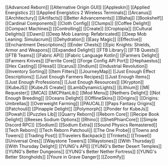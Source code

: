 [[Advanced Reborn]]
[[Alternative Origin GUI]]
[[Appleskin]]
[[Applied Energistics 2]]
[[Applied Energistics 2 Wireless Terminals]]
[[Arcanus]]
[[Architectury]]
[[Artifacts]]
[[Better Advancements]]
[[Blahaj]]
[[Bookshelf]]
[[Cardinal Components]]
[[Cloth Config]]
[[Clumps]]
[[Coffee Delight]]
[[Compact Machines]]
[[Controlling]]
[[Create]]
[[Croptopia]]
[[Cultural Delights]]
[[Dawn]]
[[Deep Mob Leaning: Refabricated]]
[[Deep Mob Leaning: Simulacrum]]
[[Dehydration]]
[[Easy Magic]]
[[Effective]]
[[Enchantment Descriptions]]
[[Ender Chests]]
[[Epic Knights: Shields, Armor and Weapons]]
[[Expanded Delight]]
[[FTB Library]]
[[FTB Quests]]
[[FTB Teams]]
[[Fabric API]]
[[Fabric Language Kotlin]]
[[Farmers Delight]]
[[Farmers Knives]]
[[Ferrite Core]]
[[Forge Config API Port]]
[[Hephaestus]]
[[Hex Casting]]
[[Hexal]]
[[Icarus]]
[[Indium]]
[[Industrial Revolution]]
[[Inventory Sorting]]
[[Item Filters]]
[[JourneyMap]]
[[Just Enough Effect Descriptions]]
[[Just Enough Farmers Recipes]]
[[Just Enough Items]]
[[Just Enough Professions]]
[[Just Enough Resources]]
[[Krypton]]
[[KubeJS]]
[[KubeJS Create]]
[[LambDynamicLights]]
[[Lithium]]
[[ME Requester]]
[[MCA]]
[[MCPitanLib]]
[[Mod Menu]]
[[Nethers Delight]]
[[Not Enough Breeding]]
[[Oceans Delight]]
[[OfflineSkins]]
[[Origins]]
[[Origins: Umbrellas]]
[[Overweight Farming]]
[[PAUCAL]]
[[Paps Fantasy Origins]]
[[Patchouli]]
[[Pinapple Delight]]
[[Polymorph]]
[[Ponder for KubeJs]]
[[Powah]]
[[Puzzles Lib]]
[[Quarry Reborn]]
[[Reborn Core]]
[[Recipe Book Delight]]
[[Reeses Sodium Options]]
[[Rhino]]
[[ShetiPhianCore]]
[[Simple Discord RPC]]
[[Sodium]]
[[Sodium Extra]]
[[Sound Physics Remastered]]
[[Tech Reborn]]
[[Tech Reborn Patchouli]]
[[The One Probe]]
[[Towns and Towers]]
[[Trading Post]]
[[Travelers Backpack]]
[[Trinkets]]
[[Trowel]]
[[Universal Ores]]
[[Waystone Towers]]
[[Waystones]]
[[With Thursday]]
[[With Thursday Delight]]
[[YUNG's API]]
[[YUNG's Better Desert Temples]]
[[YUNG's Better Dungeons]]
[[YUNG's Better Nether Fortress]]
[[YUNG's Better Stongholds]]
[[Youre in Grave Danger]]
[[Zoomify]]